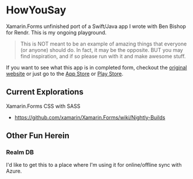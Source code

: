 # HowYouSay
Xamarin.Forms unfinished port of a Swift/Java app I wrote with Ben Bishop for Rendr. This is my ongoing playground.

> This is NOT meant to be an example of amazing things that everyone (or anyone) should do. In fact, it may be the opposite. BUT you may find inspiration, and if so please run with it and make awesome stuff.

If you want to see what this app is in completed form, checkout the [original website](http://howyousayapp.com) or just go to the [App Store](https://geo.itunes.apple.com/us/app/how-you-say/id1065285274?mt=8) or [Play Store](https://play.google.com/store/apps/details?id=io.rendr.howyousay&utm_source=global_co&utm_medium=prtnr&utm_content=Mar2515&utm_campaign=PartBadge&pcampaignid=MKT-Other-global-all-co-prtnr-py-PartBadge-Mar2515-1).

## Current Explorations

Xamarin.Forms CSS with SASS
- https://github.com/xamarin/Xamarin.Forms/wiki/Nightly-Builds

## Other Fun Herein

### Realm DB
I'd like to get this to a place where I'm using it for online/offline sync with Azure. 
